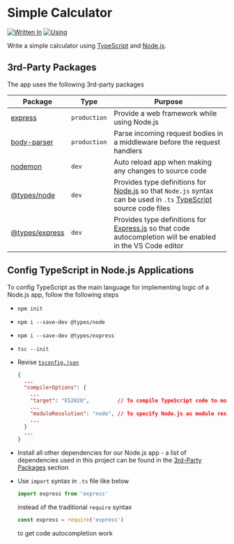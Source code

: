 # Simple Calculator

[![Written In](https://img.shields.io/badge/Written%20in-Node.js-026e00?style=flat&logo=Node.js)](https://nodejs.org/)
[![Using](https://img.shields.io/badge/Using-TypeScript-007ACC?style=flat&logo=TypeScript)](https://www.typescriptlang.org/)

Write a simple calculator using [TypeScript](https://www.typescriptlang.org/) and [Node.js](https://nodejs.org/).

## 3rd-Party Packages

The app uses the following 3rd-party packages

| Package | Type | Purpose |
|---------|------|---------|
| [express](https://www.npmjs.com/package/express) | `production` | Provide a web framework while using Node.js |
| [body-parser](https://www.npmjs.com/package/body-parser) | `production` | Parse incoming request bodies in a middleware before the request handlers |
| [nodemon](https://www.npmjs.com/package/nodemon) | `dev` | Auto reload app when making any changes to source code |
| [@types/node](https://www.npmjs.com/package/@types/node) | `dev` | Provides type definitions for [Node.js](https://nodejs.org/) so that `Node.js` syntax can be used in `.ts` [TypeScript](https://www.typescriptlang.org/) source code files |
| [@types/express](https://www.npmjs.com/package/@types/express) | `dev` | Provides type definitions for [Express.js](http://expressjs.com/) so that code autocompletion will be enabled in the VS Code editor |

## Config TypeScript in Node.js Applications

To config TypeScript as the main language for implementing logic of a Node.js app, follow the following steps

* `npm init`
* `npm i --save-dev @types/node`
* `npm i --save-dev @types/express`
* `tsc --init`
* Revise [`tsconfig.json`](./tsconfig.json)

    ```json
    {
      ...
      "compilerOptions": {
        ...
        "target": "ES2020",         // To compile TypeScript code to more modern JavaScript code
        ...
        "moduleResolution": "node", // To specify Node.js as module resolution strategy
        ...
      }
      ...
    }
    ```

* Install all other dependencies for our Node.js app - a list of dependencies used in this project can be found in the [3rd-Party Packages](#3rd-party-packages) section
* Use `import` syntax in `.ts` file like below

    ```javascript
    import express from 'express'
    ```

    instead of the traditional `require` syntax

    ```javascript
    const express = require('express')
    ```

    to get code autocompletion work

